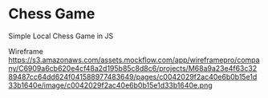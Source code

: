 # Chess Game
Simple Local Chess Game in JS

Wireframe
https://s3.amazonaws.com/assets.mockflow.com/app/wireframepro/company/C6909a6cb620e4cf48a2d195b85c8d8c6/projects/M68a9a23e4f63c3289487cc64dd624f041588977483649/pages/c0042029f2ac40e6b0b15e1d33b1640e/image/c0042029f2ac40e6b0b15e1d33b1640e.png
